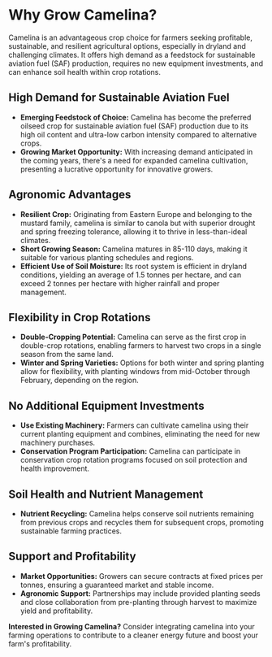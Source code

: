 # Why Grow Camelina?
Camelina is an advantageous crop choice for farmers seeking profitable, sustainable, and resilient agricultural options, especially in dryland and challenging climates. It offers high demand as a feedstock for sustainable aviation fuel (SAF) production, requires no new equipment investments, and can enhance soil health within crop rotations.

## High Demand for Sustainable Aviation Fuel

- **Emerging Feedstock of Choice:** Camelina has become the preferred oilseed crop for sustainable aviation fuel (SAF) production due to its high oil content and ultra-low carbon intensity compared to alternative crops.
- **Growing Market Opportunity:** With increasing demand anticipated in the coming years, there's a need for expanded camelina cultivation, presenting a lucrative opportunity for innovative growers.

## Agronomic Advantages

- **Resilient Crop:** Originating from Eastern Europe and belonging to the mustard family, camelina is similar to canola but with superior drought and spring freezing tolerance, allowing it to thrive in less-than-ideal climates.
- **Short Growing Season:** Camelina matures in 85-110 days, making it suitable for various planting schedules and regions.
- **Efficient Use of Soil Moisture:** Its root system is efficient in dryland conditions, yielding an average of 1.5 tonnes per hectare, and can exceed 2 tonnes per hectare with higher rainfall and proper management.

## Flexibility in Crop Rotations

- **Double-Cropping Potential:** Camelina can serve as the first crop in double-crop rotations, enabling farmers to harvest two crops in a single season from the same land.
- **Winter and Spring Varieties:** Options for both winter and spring planting allow for flexibility, with planting windows from mid-October through February, depending on the region.

## No Additional Equipment Investments

- **Use Existing Machinery:** Farmers can cultivate camelina using their current planting equipment and combines, eliminating the need for new machinery purchases.
- **Conservation Program Participation:** Camelina can participate in conservation crop rotation programs focused on soil protection and health improvement.

## Soil Health and Nutrient Management

- **Nutrient Recycling:** Camelina helps conserve soil nutrients remaining from previous crops and recycles them for subsequent crops, promoting sustainable farming practices.

## Support and Profitability

- **Market Opportunities:** Growers can secure contracts at fixed prices per tonnes, ensuring a guaranteed market and stable income.
- **Agronomic Support:** Partnerships may include provided planting seeds and close collaboration from pre-planting through harvest to maximize yield and profitability.

**Interested in Growing Camelina?** Consider integrating camelina into your farming operations to contribute to a cleaner energy future and boost your farm's profitability.